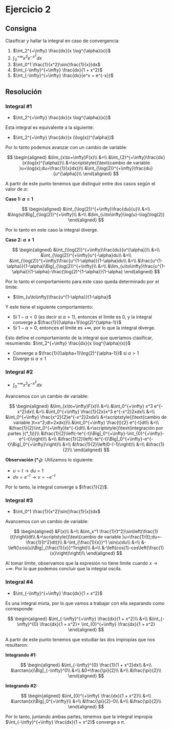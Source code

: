 # Ejercicio 2

## Consigna

Clasificar y hallar la integral en caso de convergencia:

1. $\int_2^{+\infty} \frac{dx}{x \log^{\alpha}(x)}$
2. $\int_0^{+\infty} x^3 e^{-x^2}dx$
3. $\int_0^1 \frac{1}{x^2}\sin(\frac{1}{x})dx$
4. $\int_{-\infty}^{+\infty} \frac{dx}{1 + x^2}$
5. $\int_{-\infty}^{+\infty} \frac{dx}{e^x + e^{-x}}$

## Resolución

### Integral #1

- $\int_2^{+\infty} \frac{dx}{x \log^{\alpha}(x)}$

Esta integral es equivalente a la siguiente:

- $\int_2^{+\infty} \frac{dx}{x (\log(x))^{\alpha}}$

Por lo tanto podemos avanzar con un cambio de variable:

$$
\begin{aligned}
&\lim_{x\to+\infty}F(x)\\
&=\\
&\int_{2}^{+\infty}\frac{dx}{x\log(x)^{\alpha}}\\
&=\scriptstyle{(\text{cambio de variable }u=\log(x);du=\frac{1}{x}dx)}\\
&\int_{\log(2)}^{+\infty}\frac{du}{u^{\alpha}}\\
\end{aligned}
$$

A partir de este punto tenemos que distinguir entre dos casos según el valor de $\alpha$:

**Caso 1: $\alpha=1$**

$$
\begin{aligned}
&\int_{\log(2)}^{+\infty}\frac{du}{u}\\
&=\\
&\log(u)\Big|_{\log(2)}^{+\infty}\\
&=\\
&\lim_{u\to\infty}\log(u)-\log(\log(2))
\end{aligned}
$$

Por lo tanto en este caso la integral diverge.

**Caso 2: $\alpha\neq1$**

$$
\begin{aligned}
&\int_{\log(2)}^{+\infty}\frac{du}{u^{\alpha}}\\
&=\\
&\int_{\log(2)}^{+\infty}u^{-\alpha}du\\
&=\\
&\int_{\log(2)}^{+\infty}\frac{u^{1-\alpha}}{1-\alpha}du\\
&=\\
&\frac{u^{1-\alpha}}{1-\alpha}\Big|_{\log(2)}^{+\infty}\\
&=\\
&\lim_{u\to\infty}\frac{u^{1-\alpha}}{1-\alpha}-\frac{\log(2)^{1-\alpha}}{1-\alpha}
\end{aligned}
$$

Por lo tanto el comportamiento para este caso queda determinado por el límite:

- $\lim_{u\to\infty}\frac{u^{1-\alpha}}{1-\alpha}$

Y este tiene el siguiente comportamiento:

- Si $1-\alpha<0$ (es decir si $\alpha>1$), entonces el límite es 0, y la integral converge a $\frac{1}{(\alpha+1)\log(2)^{\alpha-1}}$
- Si $1-\alpha>0$, entonces el límite es $+\infty$, por lo que la integral diverge.

Esto define el comportamiento de la integral que queríamos clasificar, resumiendo: $\int_2^{+\infty} \frac{dx}{x \log^{\alpha}(x)}$

- Converge a $\frac{1}{(\alpha+1)\log(2)^{\alpha-1}}$ si $\alpha >1$
- Diverge si $\alpha\leq1$

### Integral #2

- $\int_0^{+\infty} x^3 e^{-x^2}dx$

Avancemos con un cambio de variable:

$$
\begin{aligned}
&\lim_{x\to+\infty}F(x)\\
&=\\
&\int_0^{+\infty} x^3 e^{-x^2}dx\\
&=\\
&\int_0^{+\infty} \frac{1}{2x}x^3 e^{-x^2}2xdx\\
&=\\
&\int_0^{+\infty} \frac{x^2}{2}e^{-x^2}2xdx\\
&=\scriptstyle{(\text{cambio de variable }t=x^2;dt=2xdx)}\\
&\int_0^{+\infty} \frac{t}{2} e^{-t}dt\\
&=\\
&\frac{1}{2}\int_0^{+\infty}te^{-t}dt\\
&=\scriptstyle{(\text{integración por partes }(*_1))}\\
&\frac{1}{2}\left(-te^{-t}\Big|_0^{+\infty}-\int_{0}^{+\infty}-e^{-t}\right)\\
&=\\
&\frac{1}{2}\left(-te^{-t}\Big|_0^{+\infty}-e^{-t}\Big|_0^{+\infty}\right)\\
&=\\
&\frac{1}{2}\left(0-(-1)\right)\\
&=\\
&\frac{1}{2}\\
\end{aligned}
$$

**Observación $(*_1)$:** Utilizamos lo siguiente:

- $u=t\to du=1$
- $dv=e^{-t}\to v=-e^{-t}$

Por lo tanto, la integral converge a $\frac{1}{2}$.

### Integral #3

- $\int_0^1 \frac{1}{x^2}\sin(\frac{1}{x})dx$

Avancemos con un cambio de variable:

$$
\begin{aligned}
&F(x)\\
&=\\
&\int_x^1 \frac{1}{t^2}\sin\left(\frac{1}{t}\right)dt\\
&=\scriptstyle{(\text{cambio de variable }u=\frac{1}{t};du=-\frac{1}{t^2}dt)}\\
&-\int_{\frac{1}{x}}^1 \sin(u)du\\
&=\\
&-\left(\cos(u)\Big|_{\frac{1}{x}}^1\right)\\
&=\\
&-\left(cos(1)-cos\left(\frac{1}{x}\right)\right)\\
\end{aligned}
$$

Al tomar límite, observamos que la expresión no tiene límite cuando $x\to+\infty$. Por lo que podemos concluir que la integral oscila.

### Integral #4

- $\int_{-\infty}^{+\infty} \frac{dx}{1 + x^2}$

Es una integral mixta, por lo que vamos a trabajar con ella separando como corresponde:

$$
\begin{aligned}
&\int_{-\infty}^{+\infty} \frac{dx}{1 + x^2}\\
&=\\
&\int_{-\infty}^{0} \frac{dx}{1 + x^2}+ \int_{0}^{+\infty} \frac{dx}{1 + x^2}
\end{aligned}
$$

A partir de este punto tenemos que estudiar las dos impropias que nos resultaron:

**Integrando #1:**

$$
\begin{aligned}
&\int_{-\infty}^{0} \frac{1}{1 + x^2}dx\\
&=\\
&\arctan(x)\Big|_{-\infty}^0\\
&=\\
&0+\frac{\pi}{2}\\
&=\\
&\frac{\pi}{2}\\
\end{aligned}
$$

**Integrando #2:**

$$
\begin{aligned}
&\int_{0}^{+\infty} \frac{dx}{1 + x^2}\\
&=\\
&\arctan(x)\Big|_0^{+\infty}\\
&=\\
&\frac{\pi}{2}-0\\
&=\\
&\frac{\pi}{2}\\
\end{aligned}
$$

Por lo tanto, juntando ambas partes, tenemos que la integral impropia $\int_{-\infty}^{+\infty} \frac{dx}{1 + x^2}$ converge a $\pi$.
